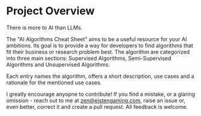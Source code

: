 # Project Overview

There is more to AI than LLMs.

The "AI Algorithms Cheat Sheet" aims to be a useful resource for your AI ambitions. Its goal is to provide a way for developers to find algorithms that fit their business or research problem best. The algorithm are categorized into three main sections: Supervised Algorithms, Semi-Supervised Algorithms and Unsupervised Algorithms.

Each entry names the algorithm, offers a short description, use cases and a rationale for the mentioned use cases.

I greatly encourage anyopne to contribute! If you find a mistake, or a glaring omission - reach out to me at zen@eistengaming.com, raise an issue or, even better, correct it and create a pull request. All feedback is welcome.
